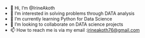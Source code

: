 - 👋 Hi, I’m @IrineAkoth
- 👀 I’m interested in solving problems through DATA analysis 
- 🌱 I’m currently learning Python for Data Science 
- 💞️ I’m looking to collaborate on DATA science projects
- 📫 How to reach me is via my email :irineakoth76@gmail.com 

<!---
IrineAkoth/IrineAkoth is a ✨ special ✨ repository because its `README.md` (this file) appears on your GitHub profile.
You can click the Preview link to take a look at your changes.
--->
